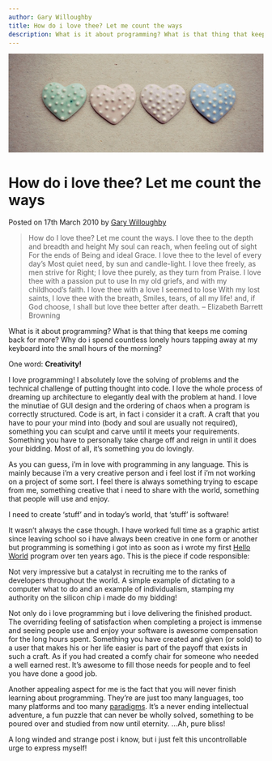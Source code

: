 ```yaml
---
author: Gary Willoughby
title: How do i love thee? Let me count the ways
description: What is it about programming? What is that thing that keeps me coming back for more? Why do i spend countless lonely hours tapping away at my keyboard?
---
```


![](/articles/images/how-do-i-love-thee-let-me-count-the-ways-banner.jpg)

# How do i love thee? Let me count the ways

<time>Posted on 17th March 2010 by [Gary Willoughby](/pages/about.html)</time>

> How do I love thee? Let me count the ways. I love thee to the depth and breadth and height My soul can reach, when feeling out of sight For the ends of Being and ideal Grace. I love thee to the level of every day’s Most quiet need, by sun and candle-light. I love thee freely, as men strive for Right; I love thee purely, as they turn from Praise. I love thee with a passion put to use In my old griefs, and with my childhood’s faith. I love thee with a love I seemed to lose With my lost saints, I love thee with the breath, Smiles, tears, of all my life! and, if God choose, I shall but love thee better after death. – Elizabeth Barrett Browning

What is it about programming? What is that thing that keeps me coming back for more? Why do i spend countless lonely hours tapping away at my keyboard into the small hours of the morning?

One word: **Creativity!**

I love programming! I absolutely love the solving of problems and the technical challenge of putting thought into code. I love the whole process of dreaming up architecture to elegantly deal with the problem at hand. I love the minutiae of GUI design and the ordering of chaos when a program is correctly structured. Code is art, in fact i consider it a craft. A craft that you have to pour your mind into (body and soul are usually not required), something you can sculpt and carve until it meets your requirements. Something you have to personally take charge off and reign in until it does your bidding. Most of all, it’s something you do lovingly.

As you can guess, i’m in love with programming in any language. This is mainly because i’m a very creative person and i feel lost if i’m not working on a project of some sort. I feel there is always something trying to escape from me, something creative that i need to share with the world, something that people will use and enjoy.

I need to create ‘stuff’ and in today’s world, that ‘stuff’ is software!

It wasn’t always the case though. I have worked full time as a graphic artist since leaving school so i have always been creative in one form or another but programming is something i got into as soon as i wrote my first [Hello World](https://en.wikipedia.org/wiki/%22Hello,_World!%22_program) program over ten years ago. This is the piece if code responsible:

<script src="https://gist.github.com/nomad-software/e4cb881f5b6a6443e1f006c8e0d84fc7.js"></script>

Not very impressive but a catalyst in recruiting me to the ranks of developers throughout the world. A simple example of dictating to a computer what to do and an example of individualism, stamping my authority on the silicon chip i made do my bidding!

Not only do i love programming but i love delivering the finished product. The overriding feeling of satisfaction when completing a project is immense and seeing people use and enjoy your software is awesome compensation for the long hours spent. Something you have created and given (or sold) to a user that makes his or her life easier is part of the payoff that exists in such a craft. As if you had created a comfy chair for someone who needed a well earned rest. It’s awesome to fill those needs for people and to feel you have done a good job.

Another appealing aspect for me is the fact that you will never finish learning about programming. They’re are just too many languages, too many platforms and too many [paradigms](https://en.wikipedia.org/wiki/Programming_paradigm). It’s a never ending intellectual adventure, a fun puzzle that can never be wholly solved, something to be poured over and studied from now until eternity. …Ah, pure bliss!

A long winded and strange post i know, but i just felt this uncontrollable urge to express myself!
